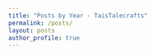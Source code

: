 ```yaml
---
title: "Posts by Year - TaisTalecrafts"
permalink: /posts/
layout: posts
author_profile: true
---
```

